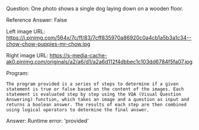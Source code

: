 Question: One photo shows a single dog laying down on a wooden floor.

Reference Answer: False

Left image URL: https://i.pinimg.com/564x/7c/ff/83/7cff835970a86920c0a4cb1a5b3a1c34--chow-chow-puppies-mr-chow.jpg

Right image URL: https://s-media-cache-ak0.pinimg.com/originals/a2/a6/d1/a2a6d112f4dbbec1c103dd6784f5fa07.jpg

Program:

```
The program provided is a series of steps to determine if a given statement is true or false based on the content of the images. Each statement is evaluated step by step using the VQA (Visual Question Answering) function, which takes an image and a question as input and returns a boolean answer. The results of each step are then combined using logical operators to determine the final answer.
```
Answer: Runtime error: 'provided'


